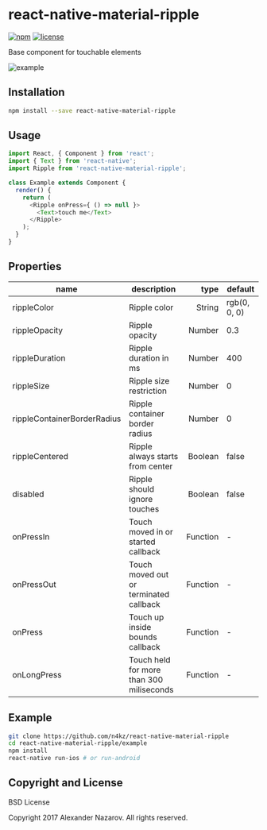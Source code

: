 [npm-badge]: https://img.shields.io/npm/v/react-native-material-ripple.svg?colorB=ff6d00
[npm-url]: https://npmjs.com/package/react-native-material-ripple
[license-badge]: https://img.shields.io/npm/l/react-native-material-ripple.svg?colorB=448aff
[license-url]: https://raw.githubusercontent.com/n4kz/react-native-material-ripple/master/license.txt

# react-native-material-ripple

[![npm][npm-badge]][npm-url]
[![license][license-badge]][license-url]

Base component for touchable elements

![example](https://cloud.githubusercontent.com/assets/2055622/23309410/a363975a-fabf-11e6-8cd8-b9c5cca76b63.gif)

## Installation

```bash
npm install --save react-native-material-ripple
```

## Usage

```javascript
import React, { Component } from 'react';
import { Text } from 'react-native';
import Ripple from 'react-native-material-ripple';

class Example extends Component {
  render() {
    return (
      <Ripple onPress={ () => null }>
        <Text>touch me</Text>
      </Ripple>
    );
  }
}
```

## Properties

name                        | description                            | type     | default
--------------------------- | -------------------------------------- | --------:| ------------
rippleColor                 | Ripple color                           |   String | rgb(0, 0, 0)
rippleOpacity               | Ripple opacity                         |   Number | 0.3
rippleDuration              | Ripple duration in ms                  |   Number | 400
rippleSize                  | Ripple size restriction                |   Number | 0
rippleContainerBorderRadius | Ripple container border radius         |   Number | 0
rippleCentered              | Ripple always starts from center       |  Boolean | false
disabled                    | Ripple should ignore touches           |  Boolean | false
onPressIn                   | Touch moved in or started callback     | Function | -
onPressOut                  | Touch moved out or terminated callback | Function | -
onPress                     | Touch up inside bounds callback        | Function | -
onLongPress                 | Touch held for more than 300 miliseconds        | Function | -

## Example

```bash
git clone https://github.com/n4kz/react-native-material-ripple
cd react-native-material-ripple/example
npm install
react-native run-ios # or run-android
```

## Copyright and License

BSD License

Copyright 2017 Alexander Nazarov. All rights reserved.
